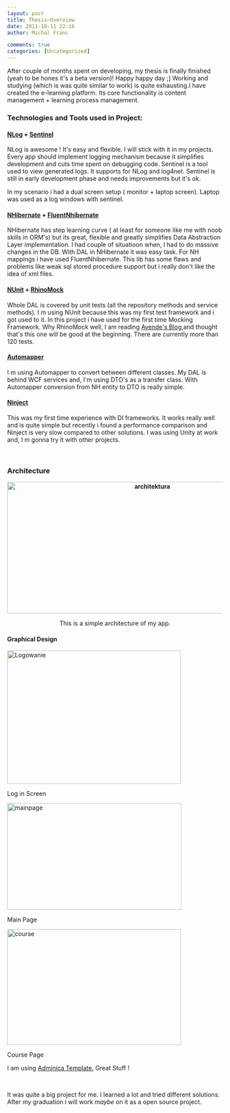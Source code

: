 ```yaml
---
layout: post
title: Thesis–Overview
date: 2011-10-11 22:16
author: Michal Franc

comments: true
categories: [Uncategorized]
---
```

<p align="left">After couple of months spent on developing, my thesis is finally finished (yeah to be hones it's a beta version)! Happy happy day ;] Working and studying (which is was quite similar to work) is quite exhausting.I have created the e-learning platform. Its core functionality is content management + learning process management.  <h3 align="left"><b>Technologies and Tools used in Project:</b></h3> <h4 align="left"><b><a href="http://nlog-project.org/">NLog</a> + <a href="http://sentinel.codeplex.com/">Sentinel</a></b></h4> <p align="left">NLog is awesome ! It's easy and flexible. I will stick with it in my projects. Every app should implement logging mechanism because it simplifies development and cuts time spent on debugging code. Sentinel is a tool used to view generated logs. It supports for NLog and log4net. Sentinel is still in early development phase and needs improvements but it's ok.  <p align="left">In my scenario i had a dual screen setup ( monitor + laptop screen). Laptop was used as a log windows with sentinel.  <h4 align="left"><b><a href="http://nhforge.org/Default.aspx">NHibernate</a> + <a href="http://fluentnhibernate.org/">FluentNhibernate </a></b></h4> <p align="left">NHibernate has step learning curve ( at least for someone like me with noob skills in ORM's) but its great, flexible and greatly simplifies Data Abstraction Layer implementation. I had couple of situatioon when, I had to do massive changes in the DB. With DAL in NHibernate it was easy task. For NH mappings i have used FluentNhibernate. This lib has some flaws and problems like weak sql stored procedure support but i really don't like the idea of xml files.  <h4 align="left"><b><a href="http://www.nunit.org/">NUnit</a> + <a href="http://hibernatingrhinos.com/open-source/rhino-mocks">RhinoMock</a></b></h4> <p align="left">Whole DAL is covered by unit tests (all the repository methods and service methods). I m using NUnit because this was my first test framework and i got used to it. In this project i have used for the first time Mocking Framework. Why RhinoMock well, I am reading <a href="http://ayende.com/blog">Ayende's Blog </a>and thought that's this one will be good at the beginning. There are currently more than 120 tests.  <h4 align="left"><b><a href="http://automapper.codeplex.com/">Automapper </a></b></h4> <p align="left">I m using Automapper to convert between different classes. My DAL is behind WCF services and, I'm using DTO's as a transfer class. With Automapper conversion from NH entity to DTO is really simple.  <h4 align="left"><b><a href="http://ninject.org/">Ninject</a></b></h4> <p align="left">This was my first time experience with DI frameworks. It works really well and is quite simple but recently i found a performance comparison and Ninject is very slow compared to other solutions. I was using Unity at work and, I m gonna try it with other projects.  <p align="left">&nbsp; <h3 align="left"><b>Architecture</b></h3> <p align="center"><strong><a href="http://www.mfranc.com/wp-content/uploads/2011/10/architektura.jpg"><img style="background-image: none; border-right-width: 0px; padding-left: 0px; padding-right: 0px; display: inline; border-top-width: 0px; border-bottom-width: 0px; border-left-width: 0px; padding-top: 0px" title="architektura" border="0" alt="architektura" src="http://www.mfranc.com/wp-content/uploads/2011/10/architektura_thumb.jpg" width="662" height="307"></a></strong></p> <p align="center">This is a simple architecture of my app.</p> <h4 align="left">Graphical Design</h4> <p align="left"><a href="http://www.mfranc.com/wp-content/uploads/2011/10/Logowanie.jpg"><img style="background-image: none; border-right-width: 0px; padding-left: 0px; padding-right: 0px; display: inline; border-top-width: 0px; border-bottom-width: 0px; border-left-width: 0px; padding-top: 0px" title="Logowanie" border="0" alt="Logowanie" src="http://www.mfranc.com/wp-content/uploads/2011/10/Logowanie_thumb.jpg" width="405" height="311"></a></p> <p align="left">Log in Screen</p> <p align="left"><a href="http://www.mfranc.com/wp-content/uploads/2011/10/mainpage.jpg"><img style="background-image: none; border-right-width: 0px; padding-left: 0px; padding-right: 0px; display: inline; border-top-width: 0px; border-bottom-width: 0px; border-left-width: 0px; padding-top: 0px" title="mainpage" border="0" alt="mainpage" src="http://www.mfranc.com/wp-content/uploads/2011/10/mainpage_thumb.jpg" width="407" height="249"></a></p> <p align="left">Main Page</p> <p align="left"><a href="http://www.mfranc.com/wp-content/uploads/2011/10/course.jpg"><img style="background-image: none; border-right-width: 0px; padding-left: 0px; padding-right: 0px; display: inline; border-top-width: 0px; border-bottom-width: 0px; border-left-width: 0px; padding-top: 0px" title="course" border="0" alt="course" src="http://www.mfranc.com/wp-content/uploads/2011/10/course_thumb.jpg" width="406" height="270"></a></p> <p align="left">Course Page</p> <p align="left">I am using <a href="http://themeforest.net/item/adminica-the-professional-admin-template/160638">Adminica Template.</a> Great Stuff !</p> <p align="left"><b>&nbsp;</p></b> <p align="left">It was quite a big project for me. I learned a lot and tried different solutions. After my graduation i will work <i>maybe</i> on it as a open source project.
